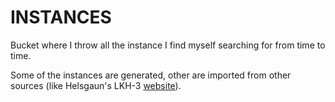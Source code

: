 # INSTANCES
Bucket where I throw all the instance I find myself searching for from time to time.

Some of the instances are generated, other are imported from other sources (like Helsgaun's LKH-3 [website](http://webhotel4.ruc.dk/~keld/research/LKH-3/)).

